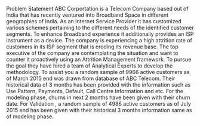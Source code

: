 Problem Statement
ABC Corportation is a Telecom Company based out of India that has recently ventured into Broadband Space in different 
geographies of India. As an Internet Service Provider it has customized various schemes pertaining to the different 
needs of the identified customer segments. To enhance Broadband experience it additionally provides an ISP instrument 
as a device. The company is experiencing a high attrition rate of customers in its ISP segment that is  eroding its 
revenue base. The top executive of the company are contemplating the situation and want to counter it proactively 
using an Attrition Management framework. To pursue the goal they have hired a team of Analytical Experts to develop the methodology. 
To assist you a random sample of 9966 active customers as of March 2015 end was drawn from database of ABC Telecom. 
Their historical data of 3 months has been provided with the information such as Use Pattern, Payments, Default, 
Call Centre Information and etc. For the modeling phase, churns in next 2 months have been given with their churn date. 
For Validation , a random sample of 4986 active customers as of July 2015 end has been given with their historical 
3 months information same as of modeling phase.
